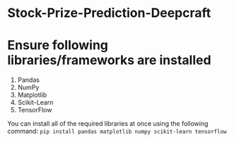 # Stock-Prize-Prediction-Deepcraft

# Ensure following libraries/frameworks are installed
1. Pandas
2. NumPy
3. Matplotlib
4. Scikit-Learn
5. TensorFlow
   
You can install all of the required libraries at once using the following command: 
`pip install pandas matplotlib numpy scikit-learn tensorflow` 

